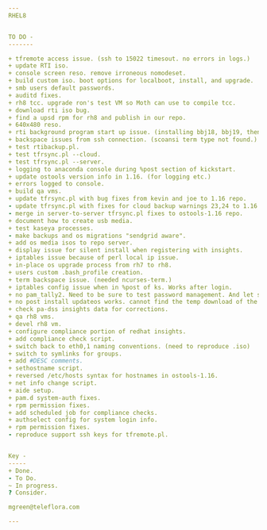 ```yaml
---
RHEL8


TO DO -
-------

+ tfremote access issue. (ssh to 15022 timesout. no errors in logs.)
+ update RTI iso.
+ console screen reso. remove irroneous nomodeset.
+ build custom iso. boot options for localboot, install, and upgrade.
+ smb users default passwords.
+ auditd fixes.
+ rh8 tcc. upgrade ron's test VM so Moth can use to compile tcc.
+ download rti iso bug.
+ find a upsd rpm for rh8 and publish in our repo.
+ 640x480 reso.
+ rti background program start up issue. (installing bbj18, bbj19, then java, fixes but adds wasted time.)
+ backspace issues from ssh connection. (scoansi term type not found.)
+ test rtibackup.pl.
+ test tfrsync.pl --cloud.
+ test tfrsync.pl --server.
+ logging to anaconda console during %post section of kickstart. 
+ update ostools version info in 1.16. (for logging etc.)
+ errors logged to console.
+ build qa vms.
+ update tfrsync.pl with bug fixes from kevin and joe to 1.16 repo.
- update tfrsync.pl with fixes for cloud backup warnings 23,24 to 1.16 repo.
- merge in server-to-server tfrsync.pl fixes to ostools-1.16 repo.
+ document how to create usb media.
+ test kaseya processes.
- make backups and os migrations "sendgrid aware".
+ add os media isos to repo server.
+ display issue for silent install when registering with insights.  
+ iptables issue because of perl local ip issue.
+ in-place os upgrade process from rh7 to rh8.
+ users custom .bash_profile creation.
+ term backspace issue. (needed ncurses-term.)
+ iptables config issue when in %post of ks. Works after login.
+ no pam_tally2. Need to be sure to test password management. And let support know.
+ no post install updateos works. cannot find the temp download of the script.     
+ check pa-dss insights data for corrections.
+ qa rh8 vms.
+ devel rh8 vm.
+ configure compliance portion of redhat insights.
+ add compliance check script.
+ switch back to eth0,1 naming conventions. (need to reproduce .iso)
+ switch to symlinks for groups.   
+ add #DESC comments.
+ sethostname script.
+ reversed /etc/hosts syntax for hostnames in ostools-1.16.
+ net info change script.
+ aide setup.
+ pam.d system-auth fixes.
+ rpm permission fixes.
+ add scheduled job for compliance checks.
+ authselect config for system login info.
+ rpm permission fixes.
- reproduce support ssh keys for tfremote.pl.


Key -
-----
+ Done.
- To Do.
~ In progress.
? Consider.

mgreen@teleflora.com

---
```

